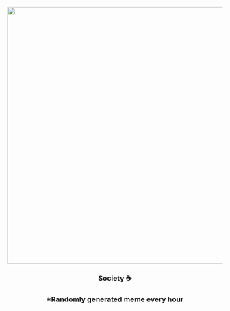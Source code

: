 <p align="center">
        <img src="https://i.redd.it/2bbxlx3ut7k91.jpg" width="600" height="600">
        </p>
        <h3 align="center">Society ☕️</h3>
        <h3 align="center">*Randomly generated meme every hour</h3>
    